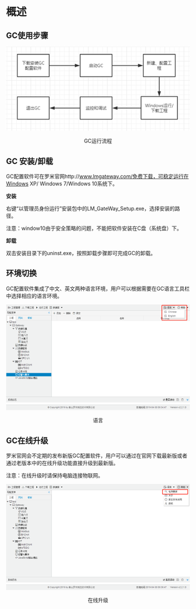 # 概述

## GC使用步骤

![GC运行流程](assets/GC运行流程.png)

<center>GC运行流程</center>



## GC 安装/卸载

GC配置软件可在罗米官网http://www.lmgateway.com/免费下载，可稳定运行在Windows XP/ Windows  7/Windows 10系统下。

**安装**

右键“以管理员身份运行”安装包中的LM_GateWay_Setup.exe，选择安装的路径。

注意：window10由于安全策略的问题，不能把软件安装在C盘（系统盘）下。

**卸载**

双击安装目录下的uninst.exe，按照卸载步骤即可完成GC的卸载。



## 环境切换

GC配置软件集成了中文、英文两种语言环境，用户可以根据需要在GC语言工具栏中选择相应的语言环境。

![语言](assets/语言.png)

<center>语言</center>



## GC在线升级

罗米官网会不定期的发布新版GC配置软件，用户可以通过在官网下载最新版或者通过老版本中的在线升级功能直接升级到最新版。

注意：在线升级时请保持电脑连接物联网。

![在线升级](assets/在线升级.png)

<center>在线升级</center>


